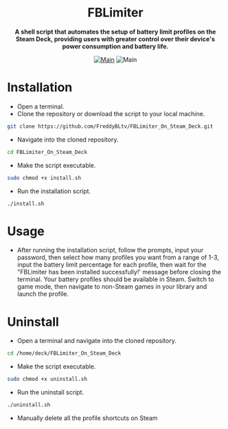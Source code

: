
<h1 align="center">FBLimiter</h1>
<div align="center">

**A shell script that automates the setup of battery limit profiles on the Steam Deck, providing users with greater control over their device's power consumption and battery life.**

[![Main](https://img.shields.io/badge/Maintainer-FreddyBLtv-green?style=flat-square)](https://github.com/FreddyBLtv)
![Main](https://img.shields.io/badge/OS-SteamOS-blue?style=flat-square)

</div>

<h1 align="left">
	Installation
</h1>

* Open a terminal.
* Clone the repository or download the script to your local machine.

```sh
git clone https://github.com/FreddyBLtv/FBLimiter_On_Steam_Deck.git
```
* Navigate into the cloned repository.

```sh
cd FBLimiter_On_Steam_Deck
```
* Make the script executable.

```sh
sudo chmod +x install.sh
```
* Run the installation script.

```sh
./install.sh
```

<h1 align="left">
	Usage
</h1>

* After running the installation script, follow the prompts, input your password, then select how many profiles you want from a range of 1-3, input the battery limit percentage for each profile, then wait for the "FBLimiter has been installed successfully!' message before closing the terminal. Your battery profiles should be available in Steam. Switch to game mode, then navigate to non-Steam games in your library and launch the profile.

<h1 align="left">
	Uninstall
</h1>

* Open a terminal and navigate into the cloned repository.

```sh
cd /home/deck/FBLimiter_On_Steam_Deck
```
* Make the script executable.

```sh
sudo chmod +x uninstall.sh
```
* Run the uninstall script.

```sh
./uninstall.sh
```
* Manually delete all the profile shortcuts on Steam
